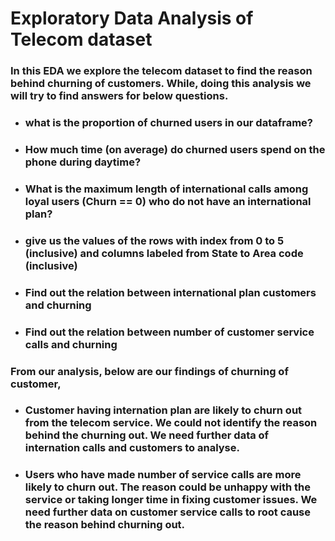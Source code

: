 # Exploratory Data Analysis of Telecom dataset

### In this EDA we explore the telecom dataset to find the reason behind churning of customers. While, doing this analysis we will try to find answers for below questions.

* ### what is the proportion of churned users in our dataframe?
* ### How much time (on average) do churned users spend on the phone during daytime?
* ### What is the maximum length of international calls among loyal users (Churn == 0) who do not have an international plan?
* ### give us the values of the rows with index from 0 to 5 (inclusive) and columns labeled from State to Area code (inclusive)
* ### Find out the relation between international plan customers and churning
* ### Find out the relation between number of customer service calls and churning


### From our analysis, below are our findings of churning of customer,
* ### Customer having internation plan are likely to churn out from the telecom service. We could not identify the reason behind the churning out. We need further data of internation calls and customers to analyse.


* ### Users who have made number of service calls are more likely to churn out. The reason could be unhappy with the service or taking longer time in fixing customer issues. We need further data on customer service calls to root cause the reason behind churning out.

